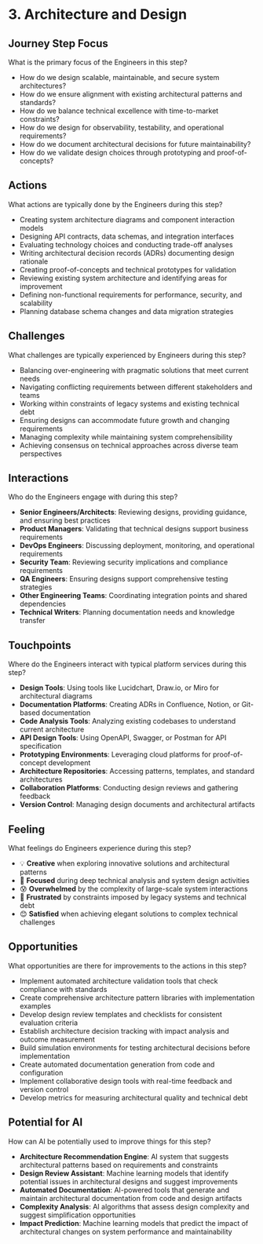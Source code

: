 # 3. Architecture and Design

## Journey Step Focus

What is the primary focus of the Engineers in this step?

- How do we design scalable, maintainable, and secure system architectures?
- How do we ensure alignment with existing architectural patterns and standards?
- How do we balance technical excellence with time-to-market constraints?
- How do we design for observability, testability, and operational requirements?
- How do we document architectural decisions for future maintainability?
- How do we validate design choices through prototyping and proof-of-concepts?

## Actions

What actions are typically done by the Engineers during this step?

- Creating system architecture diagrams and component interaction models
- Designing API contracts, data schemas, and integration interfaces
- Evaluating technology choices and conducting trade-off analyses
- Writing architectural decision records (ADRs) documenting design rationale
- Creating proof-of-concepts and technical prototypes for validation
- Reviewing existing system architecture and identifying areas for improvement
- Defining non-functional requirements for performance, security, and scalability
- Planning database schema changes and data migration strategies

## Challenges

What challenges are typically experienced by Engineers during this step?

- Balancing over-engineering with pragmatic solutions that meet current needs
- Navigating conflicting requirements between different stakeholders and teams
- Working within constraints of legacy systems and existing technical debt
- Ensuring designs can accommodate future growth and changing requirements
- Managing complexity while maintaining system comprehensibility
- Achieving consensus on technical approaches across diverse team perspectives

## Interactions

Who do the Engineers engage with during this step?

- **Senior Engineers/Architects**: Reviewing designs, providing guidance, and ensuring best practices
- **Product Managers**: Validating that technical designs support business requirements
- **DevOps Engineers**: Discussing deployment, monitoring, and operational requirements
- **Security Team**: Reviewing security implications and compliance requirements
- **QA Engineers**: Ensuring designs support comprehensive testing strategies
- **Other Engineering Teams**: Coordinating integration points and shared dependencies
- **Technical Writers**: Planning documentation needs and knowledge transfer

## Touchpoints

Where do the Engineers interact with typical platform services during this step?

- **Design Tools**: Using tools like Lucidchart, Draw.io, or Miro for architectural diagrams
- **Documentation Platforms**: Creating ADRs in Confluence, Notion, or Git-based documentation
- **Code Analysis Tools**: Analyzing existing codebases to understand current architecture
- **API Design Tools**: Using OpenAPI, Swagger, or Postman for API specification
- **Prototyping Environments**: Leveraging cloud platforms for proof-of-concept development
- **Architecture Repositories**: Accessing patterns, templates, and standard architectures
- **Collaboration Platforms**: Conducting design reviews and gathering feedback
- **Version Control**: Managing design documents and architectural artifacts

## Feeling

What feelings do Engineers experience during this step?

- 💡 **Creative** when exploring innovative solutions and architectural patterns
- 🎯 **Focused** during deep technical analysis and system design activities
- 😰 **Overwhelmed** by the complexity of large-scale system interactions
- 😤 **Frustrated** by constraints imposed by legacy systems and technical debt
- 😊 **Satisfied** when achieving elegant solutions to complex technical challenges

## Opportunities

What opportunities are there for improvements to the actions in this step?

- Implement automated architecture validation tools that check compliance with standards
- Create comprehensive architecture pattern libraries with implementation examples
- Develop design review templates and checklists for consistent evaluation criteria
- Establish architecture decision tracking with impact analysis and outcome measurement
- Build simulation environments for testing architectural decisions before implementation
- Create automated documentation generation from code and configuration
- Implement collaborative design tools with real-time feedback and version control
- Develop metrics for measuring architectural quality and technical debt

## Potential for AI

How can AI be potentially used to improve things for this step?

- **Architecture Recommendation Engine**: AI system that suggests architectural patterns based on requirements and constraints
- **Design Review Assistant**: Machine learning models that identify potential issues in architectural designs and suggest improvements
- **Automated Documentation**: AI-powered tools that generate and maintain architectural documentation from code and design artifacts
- **Complexity Analysis**: AI algorithms that assess design complexity and suggest simplification opportunities
- **Impact Prediction**: Machine learning models that predict the impact of architectural changes on system performance and maintainability
